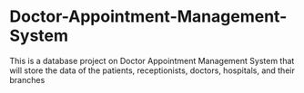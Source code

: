 # Doctor-Appointment-Management-System
This is a database project on Doctor Appointment Management System that will store the data of  the patients, receptionists, doctors, hospitals, and their branches
